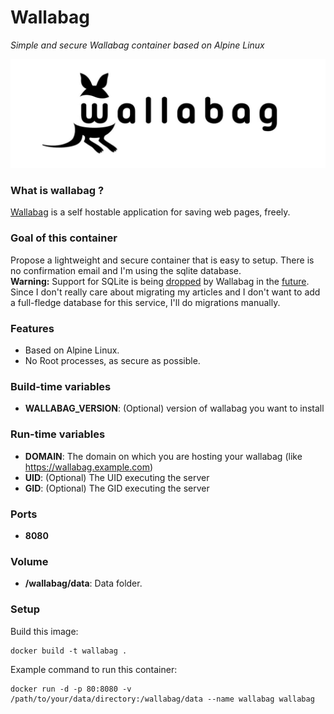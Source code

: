 Wallabag
========
*Simple and secure Wallabag container based on Alpine Linux*

![wallabag](wallabag.jpg)

### What is wallabag ?
[Wallabag](https://github.com/wallabag/wallabag) is a self hostable application for saving web pages, freely.

### Goal of this container
Propose a lightweight and secure container that is easy to setup. There is no confirmation email and I'm using the sqlite database.  
**Warning:** Support for SQLite is being [dropped](https://github.com/wallabag/wallabag/issues/2766) by Wallabag in the [future](https://github.com/wallabag/wallabag/issues/2766#issuecomment-352359471). Since I don't really care about migrating my articles and I don't want to add a full-fledge database for this service, I'll do migrations manually.

### Features
- Based on Alpine Linux.
- No Root processes, as secure as possible.

### Build-time variables
- **WALLABAG_VERSION**: (Optional) version of wallabag you want to install

### Run-time variables
- **DOMAIN**: The domain on which you are hosting your wallabag (like https://wallabag.example.com)
- **UID**: (Optional) The UID executing the server
- **GID**: (Optional) The GID executing the server

### Ports
- **8080**

### Volume
- **/wallabag/data**: Data folder.

### Setup
Build this image:
```
docker build -t wallabag .
```
Example command to run this container:
```
docker run -d -p 80:8080 -v /path/to/your/data/directory:/wallabag/data --name wallabag wallabag
```
